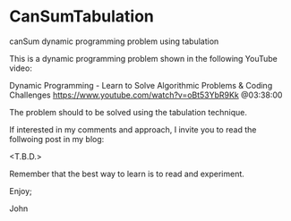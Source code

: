 # CanSumTabulation
canSum dynamic programming problem using tabulation

This is a dynamic programming problem shown in the following YouTube video:

Dynamic Programming - Learn to Solve Algorithmic Problems & Coding Challenges
https://www.youtube.com/watch?v=oBt53YbR9Kk
@03:38:00

The problem should to be solved using the tabulation technique.

If interested in my comments and approach, I invite you to read the follwoing
post in my blog:

<T.B.D.>

Remember that the best way to learn is to read and experiment.

Enjoy;

John
